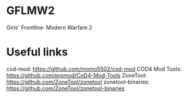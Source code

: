 # GFLMW2
Girls' Frontline: Modern Warfare 2

# Useful links
cod-mod: https://github.com/momo5502/cod-mod
COD4 Mod Tools: https://github.com/promod/CoD4-Mod-Tools
ZoneTool: https://github.com/ZoneTool/zonetool
zonetool-binaries: https://github.com/ZoneTool/zonetool-binaries
